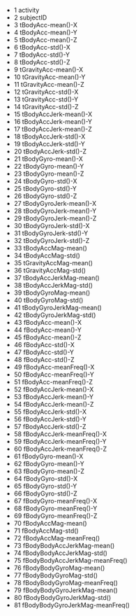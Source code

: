 * 1	activity
* 2	subjectID
* 3	tBodyAcc-mean()-X
* 4	tBodyAcc-mean()-Y
* 5	tBodyAcc-mean()-Z
* 6	tBodyAcc-std()-X
* 7	tBodyAcc-std()-Y
* 8	tBodyAcc-std()-Z
* 9	tGravityAcc-mean()-X
* 10	tGravityAcc-mean()-Y
* 11	tGravityAcc-mean()-Z
* 12	tGravityAcc-std()-X
* 13	tGravityAcc-std()-Y
* 14	tGravityAcc-std()-Z
* 15	tBodyAccJerk-mean()-X
* 16	tBodyAccJerk-mean()-Y
* 17	tBodyAccJerk-mean()-Z
* 18	tBodyAccJerk-std()-X
* 19	tBodyAccJerk-std()-Y
* 20	tBodyAccJerk-std()-Z
* 21	tBodyGyro-mean()-X
* 22	tBodyGyro-mean()-Y
* 23	tBodyGyro-mean()-Z
* 24	tBodyGyro-std()-X
* 25	tBodyGyro-std()-Y
* 26	tBodyGyro-std()-Z
* 27	tBodyGyroJerk-mean()-X
* 28	tBodyGyroJerk-mean()-Y
* 29	tBodyGyroJerk-mean()-Z
* 30	tBodyGyroJerk-std()-X
* 31	tBodyGyroJerk-std()-Y
* 32	tBodyGyroJerk-std()-Z
* 33	tBodyAccMag-mean()
* 34	tBodyAccMag-std()
* 35	tGravityAccMag-mean()
* 36	tGravityAccMag-std()
* 37	tBodyAccJerkMag-mean()
* 38	tBodyAccJerkMag-std()
* 39	tBodyGyroMag-mean()
* 40	tBodyGyroMag-std()
* 41	tBodyGyroJerkMag-mean()
* 42	tBodyGyroJerkMag-std()
* 43	fBodyAcc-mean()-X
* 44	fBodyAcc-mean()-Y
* 45	fBodyAcc-mean()-Z
* 46	fBodyAcc-std()-X
* 47	fBodyAcc-std()-Y
* 48	fBodyAcc-std()-Z
* 49	fBodyAcc-meanFreq()-X
* 50	fBodyAcc-meanFreq()-Y
* 51	fBodyAcc-meanFreq()-Z
* 52	fBodyAccJerk-mean()-X
* 53	fBodyAccJerk-mean()-Y
* 54	fBodyAccJerk-mean()-Z
* 55	fBodyAccJerk-std()-X
* 56	fBodyAccJerk-std()-Y
* 57	fBodyAccJerk-std()-Z
* 58	fBodyAccJerk-meanFreq()-X
* 59	fBodyAccJerk-meanFreq()-Y
* 60	fBodyAccJerk-meanFreq()-Z
* 61	fBodyGyro-mean()-X
* 62	fBodyGyro-mean()-Y
* 63	fBodyGyro-mean()-Z
* 64	fBodyGyro-std()-X
* 65	fBodyGyro-std()-Y
* 66	fBodyGyro-std()-Z
* 67	fBodyGyro-meanFreq()-X
* 68	fBodyGyro-meanFreq()-Y
* 69	fBodyGyro-meanFreq()-Z
* 70	fBodyAccMag-mean()
* 71	fBodyAccMag-std()
* 72	fBodyAccMag-meanFreq()
* 73	fBodyBodyAccJerkMag-mean()
* 74	fBodyBodyAccJerkMag-std()
* 75	fBodyBodyAccJerkMag-meanFreq()
* 76	fBodyBodyGyroMag-mean()
* 77	fBodyBodyGyroMag-std()
* 78	fBodyBodyGyroMag-meanFreq()
* 79	fBodyBodyGyroJerkMag-mean()
* 80	fBodyBodyGyroJerkMag-std()
* 81	fBodyBodyGyroJerkMag-meanFreq()
